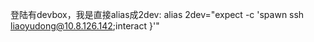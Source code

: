 登陆有devbox，我是直接alias成2dev:  alias 2dev="expect -c 'spawn ssh [liaoyudong@10.8.126.142](mailto:liaoyudong@10.8.126.142);interact }'"